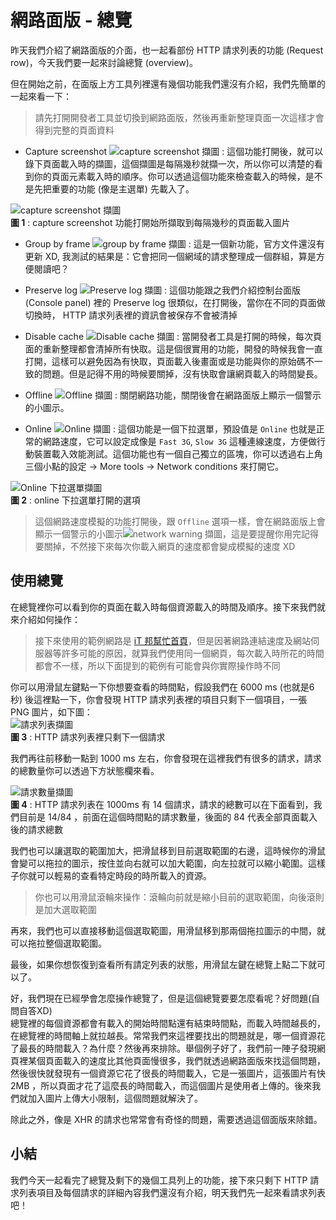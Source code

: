 # 網路面版 - 總覽
昨天我們介紹了網路面版的介面，也一起看部份 HTTP 請求列表的功能 (Request row)，今天我們要一起來討論總覽 (overview)。

但在開始之前，在面版上方工具列裡還有幾個功能我們還沒有介紹，我們先簡單的一起來看一下：

> 請先打開開發者工具並切換到網路面版，然後再重新整理頁面一次這樣才會得到完整的頁面資料

- Capture screenshot ![capture screenshot 擷圖](https://www.dropbox.com/s/w0rgptqzoyt7xwr/screencast-icon.jpg?raw=1) : 這個功能打開後，就可以錄下頁面載入時的擷圖，這個擷圖是每隔幾秒就擷一次，所以你可以清楚的看到你的頁面元素載入時的順序。你可以透過這個功能來檢查載入的時候，是不是先把重要的功能 (像是主選單) 先載入了。

![capture screenshot 擷圖](https://www.dropbox.com/s/4papcj71h7fg35a/screencast.jpg?raw=1)  
**圖 1** : capture screenshot 功能打開始所擷取到每隔幾秒的頁面載入圖片

- Group by frame ![group by frame 擷圖](https://www.dropbox.com/s/mucif54d9mrsefn/group-by-frame.jpg?raw=1) : 這是一個新功能，官方文件還沒有更新 XD, 我測試的結果是：它會把同一個網域的請求整理成一個群組，算是方便閱讀吧？

- Preserve log ![Preserve log 擷圖](https://www.dropbox.com/s/hq7n6cs1lyx2rc0/preserve-log.jpg?raw=1) : 這個功能跟之我們介紹控制台面版 (Console panel) 裡的 Preserve log 很類似，在打開後，當你在不同的頁面做切換時， HTTP 請求列表裡的資訊會被保存不會被清掉

- Disable cache ![Disable cache 擷圖](https://www.dropbox.com/s/wz26tbqyl326a6h/disable-cache.jpg?raw=1) : 當開發者工具是打開的時候，每次頁面的重新整理都會清掉所有快取。這是個很實用的功能，開發的時候我會一直打開，這樣可以避免因為有快取，頁面載入後畫面或是功能與你的原始碼不一致的問題。但是記得不用的時候要關掉，沒有快取會讓網頁載入的時間變長。

- Offline ![Offline 擷圖](https://www.dropbox.com/s/zwa6nbgn1om2h14/offline.jpg?raw=1) : 關閉網路功能，關閉後會在網路面版上顯示一個警示的小圖示。

- Online ![Online 擷圖](https://www.dropbox.com/s/wbs5qj9njq2njxw/network.jpg?raw=1) : 這個功能是一個下拉選單，預設值是 `Online` 也就是正常的網路速度，它可以設定成像是 `Fast 3G`, `Slow 3G` 這種連線速度，方便做行動裝置載入效能測試。這個功能也有一個自己獨立的區塊，你可以透過右上角三個小點的設定 -> More tools -> Network conditions 來打開它。

![Online 下拉選單擷圖](https://www.dropbox.com/s/jxazzxf6slngrkb/network-dropdown.jpg?raw=1)  
**圖 2** : online 下拉選單打開的選項

> 這個網路速度模擬的功能打開後，跟 `Offline` 選項一樣，會在網路面版上會顯示一個警示的小圖示![network warning 擷圖](https://www.dropbox.com/s/reruge7ua6lqf7f/warning.jpg?raw=1)，這是要提醒你用完記得要關掉，不然接下來每次你載入網頁的速度都會變成模擬的速度 XD

## 使用總覽
在總覽裡你可以看到你的頁面在載入時每個資源載入的時間及順序。接下來我們就來介紹如何操作：  

> 接下來使用的範例網路是 [iT 邦幫忙首頁](https://ithelp.ithome.com.tw)，但是因著網路連結速度及網站伺服器等許多可能的原因，就算我們使用同一個網頁，每次載入時所花的時間都會不一樣，所以下面提到的範例有可能會與你實際操作時不同

你可以用滑鼠左鍵點一下你想要查看的時間點，假設我們在 6000 ms (也就是6秒) 後這裡點一下，你會發現 HTTP 請求列表裡的項目只剩下一個項目，一張 PNG 圖片，如下圖：  
![請求列表擷圖](https://www.dropbox.com/s/k89hwmjptdpc5a7/6s.jpg?raw=1)  
**圖 3** : HTTP 請求列表裡只剩下一個請求  

我們再往前移動一點到 1000 ms 左右，你會發現在這裡我們有很多的請求，請求的總數量你可以透過下方狀態欄來看。  

![請求數量擷圖](https://www.dropbox.com/s/k8mu8j6w42gyh20/1s.jpg?raw=1)  
**圖 4** : HTTP 請求列表在 1000ms 有 14 個請求，請求的總數可以在下面看到，我們目前是 14/84 ，前面在這個時間點的請求數量，後面的 84 代表全部頁面載入後的請求總數

我們也可以讓選取的範圍加大，把滑鼠移到目前選取範圍的右邊，這時候你的滑鼠會變可以拖拉的圖示，按住並向右就可以加大範圍，向左拉就可以縮小範圍。這樣子你就可以輕易的查看特定時段的時所載入的資源。  

> 你也可以用滑鼠滾輪來操作：滾輪向前就是縮小目前的選取範圍，向後滾則是加大選取範圍

再來，我們也可以直接移動這個選取範圖，用滑鼠移到那兩個拖拉圖示的中間，就可以拖拉整個選取範圍。  

最後，如果你想恢復到查看所有請定列表的狀態，用滑鼠左鍵在總覽上點二下就可以了。

好，我們現在已經學會怎麼操作總覽了，但是這個總覽要要怎麼看呢？好問題(自問自答XD)  
總覽裡的每個資源都會有載入的開始時間點還有結束時間點，而載入時間越長的，在總覽裡的時間軸上就拉越長。常常我們來這裡要找出的問題就是，哪一個資源花了最長的時間載入？為什麼？然後再來排除。舉個例子好了，我們前一陣子發現網頁裡某個頁面載入的速度比其他頁面慢很多，我們就透過網路面版來找這個問題，然後很快就發現有一個資源它花了很長的時間載入，它是一張圖片，這張圖片有快 2MB ，所以頁面才花了這麼長的時間載入，而這個圖片是使用者上傳的。後來我們就加入圖片上傳大小限制，這個問題就解決了。

除此之外，像是 XHR 的請求也常常會有奇怪的問題，需要透過這個面版來除錯。

## 小結
我們今天一起看完了總覽及剩下的幾個工具列上的功能，接下來只剩下 HTTP 請求列表項目及每個請求的詳細內容我們還沒有介紹，明天我們先一起來看請求列表吧！


